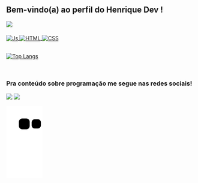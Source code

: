 ## Bem-vindo(a) ao perfil do Henrique Dev !

<div>
    <a href="https://github.com/henriquedev">
        <img height="180em"
            src="https://github-readme-stats.vercel.app/api?username=henriquedev&show_icones=true&theme=tokyonnight&include_all_commits=true&count_private=true"/>

</div>
<div style="display: inline_block"><br>
    <img align="center" alt="Js" height="30" width="40"
        src="https://cdn.jsdelivr.net/gh/devicons/devicon/icons/javascript/javascript-original.svg">
    <img align="center" alt="HTML" height="30" width="40"
        src="https://cdn.jsdelivr.net/gh/devicons/devicon/icons/html5/html5-original.svg">
    <img align="center" alt="CSS" height="30" width="40"
        src="https://cdn.jsdelivr.net/gh/devicons/devicon/icons/css3/css3-original.svg">

</div> <br>
    
[![Top Langs](https://github-readme-stats.vercel.app/api/top-langs/?username=hnrdev)](https://github.com/hnrdev/github-readme-stats)

<br>


### Pra conteúdo sobre programação me segue nas redes sociais!


<div>
    <a href="-" target="_blank"><img
        src="https://img.shields.io/badge/Youtube-FF0000?style=for-the-badge&logo=youtube&logoColor=White" target="_blank"></a>
    <a href="-" target="_blank"><img src="https://img.shields.io/badge/-Instagram-%23E4405F?style=for-the-badge&logo=instagram&logoColor=White" target="_blank"></a>    
    <a href"-" target="_blank"<img src="https://img.shields.io/badge/Discord-7289DA?style=for-the-badge&logo=discord&logoColor=White" target="_blank"></a>
    
![Snake animation](https://github.com/hnrdev/henriquedev/blob/output/github-contribution-grid-snake.svg)
    
    
    
 
